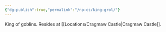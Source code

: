 ```yaml
---
{"dg-publish":true,"permalink":"/np-cs/king-grol/"}
---
```


King of goblins. Resides at [[Locations/Cragmaw Castle\|Cragmaw Castle]].

